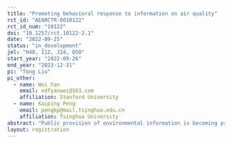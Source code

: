 ```yaml
---
title: "Promoting behavioral response to information on air quality"
rct_id: "AEARCTR-0010122"
rct_id_num: "10122"
doi: "10.1257/rct.10122-2.1"
date: "2022-09-25"
status: "in_development"
jel: "H40, I12, J24, Q50"
start_year: "2022-09-26"
end_year: "2023-12-31"
pi: "Tong Liu"
pi_other:
  - name: Wei Yan
    email: xdfyanwei@163.com
    affiliation: Stanford University
  - name: Kaiping Peng
    email: pengkp@mail.tsinghua.edu.cn
    affiliation: Tsinghua University
abstract: "Public provision of environmental information is becoming prevalent worldwide to improve public awareness of environmental risks to protect public health, but there is a lack of evidence on its effectiveness. This study examines how multiple interventions on air quality information will affect the attitudes, behaviors, health, and test scores of students in China."
layout: registration
---
```


